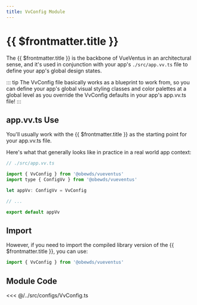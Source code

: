 ```yaml
---
title: VvConfig Module
---
```


<script setup>
    import DocsPackageVersion from '../../../src/views/compos/DocsPackageVersion.vue'
</script>







# {{ $frontmatter.title }}

The {{ $frontmatter.title }} is the backbone of VueVentus in an architectural sense, and it's used in conjunction with your app's `./src/app.vv.ts` file to define your app's global design states.

::: tip
The VvConfig file basically works as a blueprint to work from, so you can define your app's global visual styling classes and color palettes at a global level as you override the VvConfig defaults in your app's app.vv.ts file!
:::








## app.vv.ts Use

You'll usually work with the {{ $frontmatter.title }} as the starting point for your app.vv.ts file.

Here's what that generally looks like in practice in a real world app context:

```javascript
// ./src/app.vv.ts

import { VvConfig } from '@obewds/vueventus'
import type { ConfigVv } from '@obewds/vueventus'

let appVv: ConfigVv = VvConfig

// ...

export default appVv
```








## Import

However, if you need to import the compiled library version of the {{ $frontmatter.title }}, you can use:

```javascript
import { VvConfig } from '@obewds/vueventus'
```






## Module Code

<<< @/../src/configs/VvConfig.ts






<DocsPackageVersion/>

